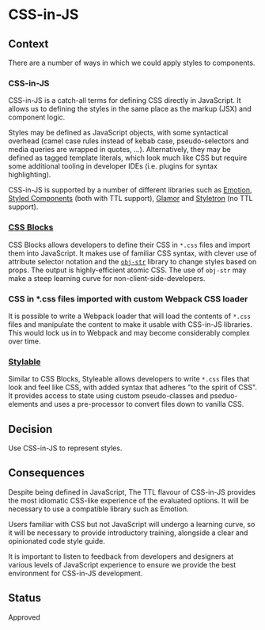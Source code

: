 # CSS-in-JS

## Context

There are a number of ways in which we could apply styles to components.

### CSS-in-JS

CSS-in-JS is a catch-all terms for defining CSS directly in JavaScript. It allows us to defining the styles in the same place as the markup (JSX) and component logic.

Styles may be defined as JavaScript objects, with some syntactical overhead (camel case rules instead of kebab case, pseudo-selectors and media queries are wrapped in quotes, ...). Alternatively, they may be defined as tagged template literals, which look much like CSS but require some additional tooling in developer IDEs (i.e. plugins for syntax highlighting).

CSS-in-JS is supported by a number of different libraries such as [Emotion](https://emotion.sh/), [Styled Components](https://www.styled-components.com/docs/basics#getting-started) (both with TTL support), [Glamor](https://github.com/threepointone/glamor) and [Styletron](https://github.com/styletron/styletron) (no TTL support).

### [CSS Blocks](https://css-blocks.com/)

CSS Blocks allows developers to define their CSS in `*.css` files and import them into JavaScript. It makes use of familiar CSS syntax, with clever use of attribute selector notation and the [`obj-str`](https://github.com/lukeed/obj-str) library to change styles based on props. The output is highly-efficient atomic CSS. The use of `obj-str` may make a steep learning curve for non-client-side-developers.

### CSS in *.css files imported with custom Webpack CSS loader

It is possible to write a Webpack loader that will load the contents of `*.css` files and manipulate the content to make it usable with CSS-in-JS libraries. This would lock us in to Webpack and may become considerably complex over time. 

### [Stylable](https://stylable.io/)

Similar to CSS Blocks, Styleable allows developers to write `*.css` files that look and feel like CSS, with added syntax that adheres "to the spirit of CSS". It provides access to state using custom pseudo-classes and pseduo-elements and uses a pre-processor to convert files down to vanilla CSS.

## Decision

Use CSS-in-JS to represent styles.

## Consequences

Despite being defined in JavaScript, The TTL flavour of CSS-in-JS provides the most idiomatic CSS-like experience of the evaluated options. It will be necessary to use a compatible library such as Emotion.

Users familiar with CSS but not JavaScript will undergo a learning curve, so it will be necessary to provide introductory training, alongside a clear and opinionated code style guide.

It is important to listen to feedback from developers and designers at various levels of JavaScript experience to ensure we provide the best environment for CSS-in-JS development.

## Status

Approved
